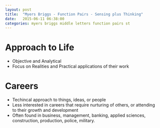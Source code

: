 ```yaml
---
layout: post
title:  "Myers Briggs - Function Pairs - Sensing plus Thinking"
date:   2015-06-11 06:38:00
categories: myers briggs middle letters function pairs st
---
```


# Approach to Life

* Objective and Analytical
* Focus on Realities and Practical applications of their work

# Careers
* Techincal approach to things, ideas, or people
* Less interested in careers that require nurturing of others, or attending to their growth and development
* Often found in business, management, banking, applied sciences, construction, production, police, military.
